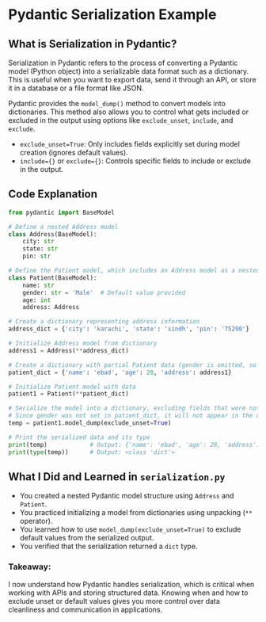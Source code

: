 # Pydantic Serialization Example

## What is Serialization in Pydantic?

Serialization in Pydantic refers to the process of converting a Pydantic model (Python object) into a serializable data format such as a dictionary. This is useful when you want to export data, send it through an API, or store it in a database or a file format like JSON.

Pydantic provides the `model_dump()` method to convert models into dictionaries. This method also allows you to control what gets included or excluded in the output using options like `exclude_unset`, `include`, and `exclude`.

* `exclude_unset=True`: Only includes fields explicitly set during model creation (ignores default values).
* `include={}` or `exclude={}`: Controls specific fields to include or exclude in the output.

## Code Explanation

```python
from pydantic import BaseModel

# Define a nested Address model
class Address(BaseModel):
    city: str
    state: str
    pin: str

# Define the Patient model, which includes an Address model as a nested field
class Patient(BaseModel):
    name: str
    gender: str = 'Male'  # Default value provided
    age: int
    address: Address

# Create a dictionary representing address information
address_dict = {'city': 'karachi', 'state': 'sindh', 'pin': '75290'}

# Initialize Address model from dictionary
address1 = Address(**address_dict)

# Create a dictionary with partial Patient data (gender is omitted, so default will be used)
patient_dict = {'name': 'ebad', 'age': 28, 'address': address1}

# Initialize Patient model with data
patient1 = Patient(**patient_dict)

# Serialize the model into a dictionary, excluding fields that were not explicitly set
# Since gender was not set in patient_dict, it will not appear in the output
temp = patient1.model_dump(exclude_unset=True)

# Print the serialized data and its type
print(temp)            # Output: {'name': 'ebad', 'age': 28, 'address': {'city': 'karachi', 'state': 'sindh', 'pin': '75290'}}
print(type(temp))      # Output: <class 'dict'>
```

## What I Did and Learned in `serialization.py`

* You created a nested Pydantic model structure using `Address` and `Patient`.
* You practiced initializing a model from dictionaries using unpacking (`**` operator).
* You learned how to use `model_dump(exclude_unset=True)` to exclude default values from the serialized output.
* You verified that the serialization returned a `dict` type.

### Takeaway:

I now understand how Pydantic handles serialization, which is critical when working with APIs and storing structured data. Knowing when and how to exclude unset or default values gives you more control over data cleanliness and communication in applications.
